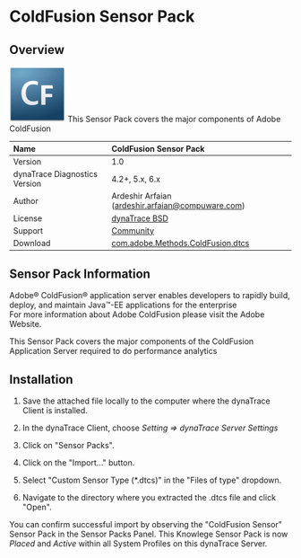 # ColdFusion Sensor Pack

## Overview

![images_community/download/attachments/98828968/icon.png](images_community/download/attachments/98828968/icon.png) This Sensor Pack covers the major components of Adobe ColdFusion

| Name | ColdFusion Sensor Pack
| :--- | :---
| Version | 1.0
| dynaTrace Diagnostics Version | 4.2+, 5.x, 6.x
| Author | Ardeshir Arfaian ([ardeshir.arfaian@compuware.com](mailto:ardeshir.arfaian@compuware.com))
| License | [dynaTrace BSD](dynaTraceBSD.txt)
| Support | [Community](https://community.compuwareapm.com/community/display/DL/Support+Levels#SupportLevels-Community)
| Download | [com.adobe.Methods.ColdFusion.dtcs](com.adobe.Methods.ColdFusion.dtcs)

## Sensor Pack Information

Adobe® ColdFusion® application server enables developers to rapidly build, deploy, and maintain Java™-EE applications for the enterprise  
For more information about Adobe ColdFusion please visit the Adobe Website.

This Sensor Pack covers the major components of the ColdFusion Application Server required to do performance analytics

## Installation

  1. Save the attached file locally to the computer where the dynaTrace Client is installed. 

  2. In the dynaTrace Client, choose _Setting ⇒ dynaTrace Server Settings_

  3. Click on "Sensor Packs". 

  4. Click on the "Import..." button. 

  5. Select "Custom Sensor Type (*.dtcs)" in the "Files of type" dropdown. 

  6. Navigate to the directory where you extracted the .dtcs file and click "Open". 

You can confirm successful import by observing the "ColdFusion Sensor" Sensor Pack in the Sensor Packs Panel. This Knowlege Sensor Pack is now _Placed_ and _Active_ within all System Profiles on this
dynaTrace Server.

